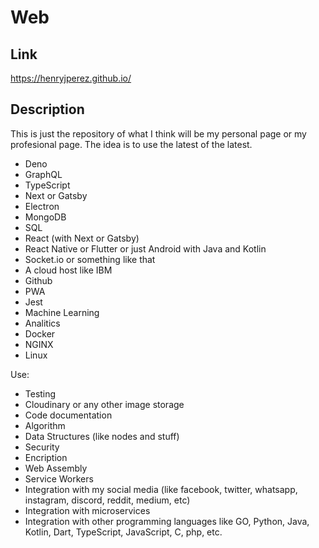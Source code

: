 # Web
## Link
https://henryjperez.github.io/

## Description
This is just the repository of what I think will be my personal page or my profesional page.
The idea is to use the latest of the latest.
- Deno
- GraphQL
- TypeScript
- Next or Gatsby
- Electron
- MongoDB
- SQL
- React (with Next or Gatsby)
- React Native or Flutter or just Android with Java and Kotlin
- Socket.io or something like that
- A cloud host like IBM
- Github
- PWA
- Jest
- Machine Learning
- Analitics
- Docker
- NGINX
- Linux

Use:
- Testing
- Cloudinary or any other image storage
- Code documentation
- Algorithm
- Data Structures (like nodes and stuff)
- Security
- Encription
- Web Assembly
- Service Workers
- Integration with my social media (like facebook, twitter, whatsapp, instagram, discord, reddit, medium, etc)
- Integration with microservices
- Integration with other programming languages like GO, Python, Java, Kotlin, Dart, TypeScript, JavaScript, C, php, etc.
